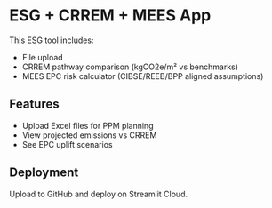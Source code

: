 # ESG + CRREM + MEES App

This ESG tool includes:
- File upload
- CRREM pathway comparison (kgCO2e/m² vs benchmarks)
- MEES EPC risk calculator (CIBSE/REEB/BPP aligned assumptions)

## Features
- Upload Excel files for PPM planning
- View projected emissions vs CRREM
- See EPC uplift scenarios

## Deployment
Upload to GitHub and deploy on Streamlit Cloud.
